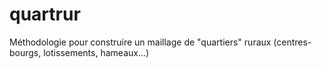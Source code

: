 # quartrur
Méthodologie pour construire un maillage de "quartiers" ruraux (centres-bourgs, lotissements, hameaux...)

